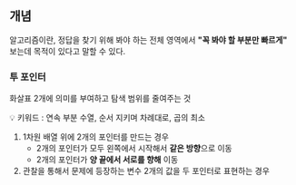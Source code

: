 ## 개념

알고리즘이란, 정답을 찾기 위해 봐야 하는 전체 영역에서 **"꼭 봐야 할 부분만 빠르게"** 보는데 목적이 있다고 말할 수 있다.

### 투 포인터

화살표 2개에 의미를 부여하고 탐색 범위를 줄여주는 것

<aside>
💡 키워드 : 연속 부분 수열, 순서 지키며 차례대로, 곱의 최소

</aside>

1. 1차원 배열 위에 2개의 포인터를 만드는 경우
    - 2개의 포인터가 모두 왼쪽에서 시작해서 **같은 방향**으로 이동
    - 2개의 포인터가 **양 끝에서 서로를 향해** 이동
2. 관찰을 통해서 문제에 등장하는 변수 2개의 값을 두 포인터로 표현하는 경우
